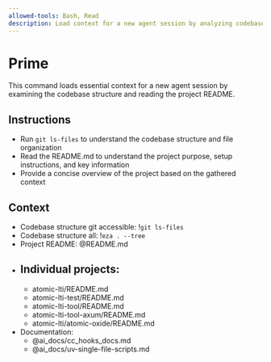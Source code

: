 ```yaml
---
allowed-tools: Bash, Read
description: Load context for a new agent session by analyzing codebase structure and README
---
```


# Prime

This command loads essential context for a new agent session by examining the codebase structure and reading the project README.

## Instructions

- Run `git ls-files` to understand the codebase structure and file organization
- Read the README.md to understand the project purpose, setup instructions, and key information
- Provide a concise overview of the project based on the gathered context

## Context

- Codebase structure git accessible: !`git ls-files`
- Codebase structure all: !`eza . --tree`
- Project README: @README.md
- ## Individual projects:
  - atomic-lti/README.md
  - atomic-lti-test/README.md
  - atomic-lti-tool/README.md
  - atomic-lti-tool-axum/README.md
  - atomic-lti/atomic-oxide/README.md
- Documentation:
  - @ai_docs/cc_hooks_docs.md
  - @ai_docs/uv-single-file-scripts.md
